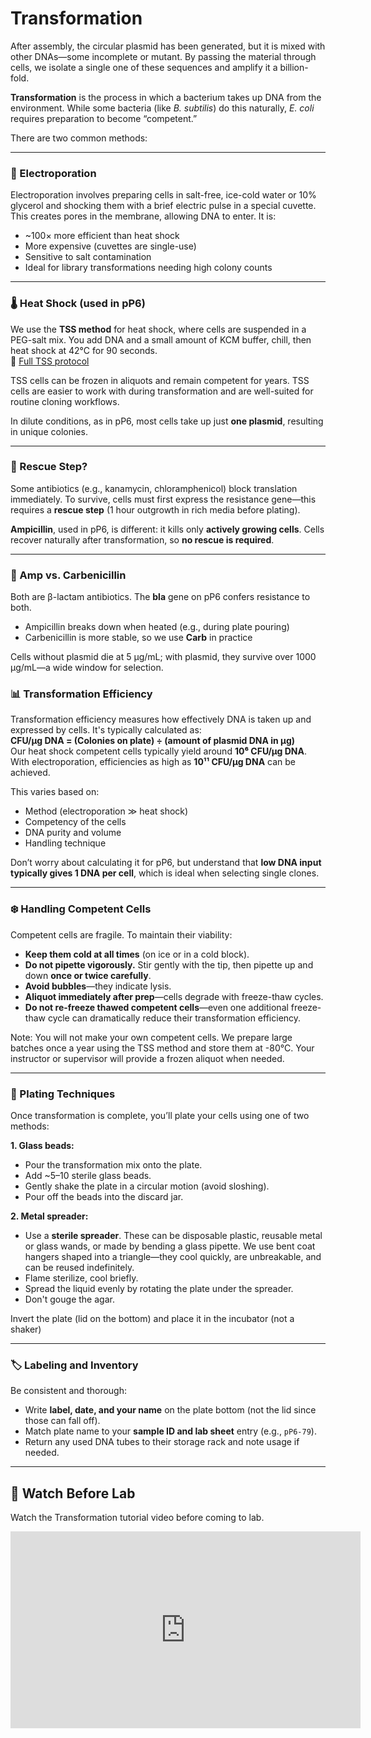 # Transformation

After assembly, the circular plasmid has been generated, but it is mixed with other DNAs—some incomplete or mutant. By passing the material through cells, we isolate a single one of these sequences and amplify it a billion-fold.

**Transformation** is the process in which a bacterium takes up DNA from the environment. While some bacteria (like *B. subtilis*) do this naturally, *E. coli* requires preparation to become “competent.”

There are two common methods:

---

### 🔌 Electroporation

Electroporation involves preparing cells in salt-free, ice-cold water or 10% glycerol and shocking them with a brief electric pulse in a special cuvette. This creates pores in the membrane, allowing DNA to enter. It is:

- ~100× more efficient than heat shock
- More expensive (cuvettes are single-use)
- Sensitive to salt contamination
- Ideal for library transformations needing high colony counts

---

### 🌡️ Heat Shock (used in pP6)

We use the **TSS method** for heat shock, where cells are suspended in a PEG-salt mix. You add DNA and a small amount of KCM buffer, chill, then heat shock at 42°C for 90 seconds.  
📄 [Full TSS protocol](https://www.protocols.io/view/tss-competent-cells-and-transformation-csnqwddw.html)

TSS cells can be frozen in aliquots and remain competent for years. TSS cells are easier to work with during transformation and are well-suited for routine cloning workflows.

In dilute conditions, as in pP6, most cells take up just **one plasmid**, resulting in unique colonies.

---

### 🚫 Rescue Step?

Some antibiotics (e.g., kanamycin, chloramphenicol) block translation immediately. To survive, cells must first express the resistance gene—this requires a **rescue step** (1 hour outgrowth in rich media before plating).

**Ampicillin**, used in pP6, is different: it kills only **actively growing cells**. Cells recover naturally after transformation, so **no rescue is required**.

---

### 💊 Amp vs. Carbenicillin

Both are β-lactam antibiotics. The **bla** gene on pP6 confers resistance to both.

- Ampicillin breaks down when heated (e.g., during plate pouring)
- Carbenicillin is more stable, so we use **Carb** in practice

Cells without plasmid die at 5 µg/mL; with plasmid, they survive over 1000 µg/mL—a wide window for selection.

### 📊 Transformation Efficiency

Transformation efficiency measures how effectively DNA is taken up and expressed by cells. It's typically calculated as:  
**CFU/µg DNA = (Colonies on plate) ÷ (amount of plasmid DNA in µg)**  
Our heat shock competent cells typically yield around **10⁶ CFU/µg DNA**. With electroporation, efficiencies as high as **10¹¹ CFU/µg DNA** can be achieved.  

This varies based on:

- Method (electroporation ≫ heat shock)
- Competency of the cells
- DNA purity and volume
- Handling technique

Don’t worry about calculating it for pP6, but understand that **low DNA input typically gives 1 DNA per cell**, which is ideal when selecting single clones.

---

### ❄️ Handling Competent Cells

Competent cells are fragile. To maintain their viability:

- **Keep them cold at all times** (on ice or in a cold block).
- **Do not pipette vigorously.** Stir gently with the tip, then pipette up and down **once or twice carefully**.
- **Avoid bubbles**—they indicate lysis.
- **Aliquot immediately after prep**—cells degrade with freeze-thaw cycles.
- **Do not re-freeze thawed competent cells**—even one additional freeze-thaw cycle can dramatically reduce their transformation efficiency.

Note: You will not make your own competent cells. We prepare large batches once a year using the TSS method and store them at -80°C. Your instructor or supervisor will provide a frozen aliquot when needed.

---

### 🧫 Plating Techniques

Once transformation is complete, you’ll plate your cells using one of two methods:

**1. Glass beads:**

- Pour the transformation mix onto the plate.
- Add ~5–10 sterile glass beads.
- Gently shake the plate in a circular motion (avoid sloshing).
- Pour off the beads into the discard jar.

**2. Metal spreader:**

- Use a **sterile spreader**. These can be disposable plastic, reusable metal or glass wands, or made by bending a glass pipette. We use bent coat hangers shaped into a triangle—they cool quickly, are unbreakable, and can be reused indefinitely.
- Flame sterilize, cool briefly.
- Spread the liquid evenly by rotating the plate under the spreader.
- Don't gouge the agar.

Invert the plate (lid on the bottom) and place it in the incubator (not a shaker)

---

### 🏷️ Labeling and Inventory

Be consistent and thorough:

- Write **label, date, and your name** on the plate bottom (not the lid since those can fall off).
- Match plate name to your **sample ID and lab sheet** entry (e.g., `pP6-79`).
- Return any used DNA tubes to their storage rack and note usage if needed.

---

## 🎥 Watch Before Lab

Watch the Transformation tutorial video before coming to lab.
<iframe width="560" height="315" src="https://www.youtube.com/embed/gKHO0HHPsXg" frameborder="0" allowfullscreen></iframe>
